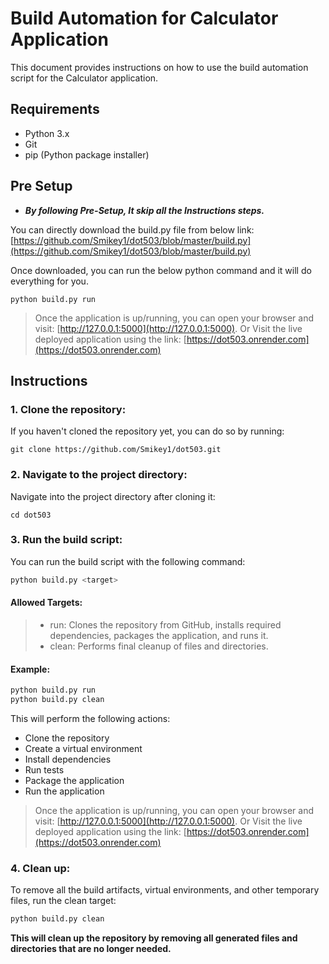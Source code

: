 # Build Automation for Calculator Application

This document provides instructions on how to use the build automation
script for the Calculator application.

## Requirements

-   Python 3.x
-   Git
-   pip (Python package installer)

## Pre Setup
* _**By following Pre-Setup, It skip all the Instructions steps.**_

You can directly download the build.py file from below link:
[https://github.com/Smikey1/dot503/blob/master/build.py](https://github.com/Smikey1/dot503/blob/master/build.py)

Once downloaded, you can run the below python command and it will do everything for you.

```command
python build.py run 
```
> Once the application is up/running, you can open your browser and visit:
[http://127.0.0.1:5000](http://127.0.0.1:5000).
> Or Visit the live deployed application using the link:
[https://dot503.onrender.com](https://dot503.onrender.com)


## Instructions

### 1. Clone the repository:

If you haven't cloned the repository yet, you can do so by running:

```command
git clone https://github.com/Smikey1/dot503.git
``` 

### 2. Navigate to the project directory:

Navigate into the project directory after cloning it:

```command
cd dot503
```

### 3. Run the build script:

You can run the build script with the following command:
```python
python build.py <target>
```
#### Allowed Targets:
 > * run: Clones the repository from GitHub, installs required dependencies, packages the application, and runs it.
> * clean: Performs final cleanup of files and directories.

#### Example:

```python 
python build.py run 
python build.py clean
```
This will perform the following actions:
* Clone the repository
* Create a virtual environment 
* Install dependencies 
* Run tests 
* Package the application 
* Run the application 


> Once the application is up/running, you can open your browser and visit:
[http://127.0.0.1:5000](http://127.0.0.1:5000).
> Or Visit the live deployed application using the link:
[https://dot503.onrender.com](https://dot503.onrender.com)

### 4. Clean up:

To remove all the build artifacts, virtual environments, and other
temporary files, run the clean target:

```python
python build.py clean
```

**This will clean up the repository by removing all generated files and
directories that are no longer needed.**
